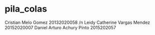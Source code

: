 # pila_colas
Cristian Melo Gomez 20132020058 /n
Leidy Catherine Vargas Mendez 20152020007
Daniel Arturo Achury Pinto 2015202057
